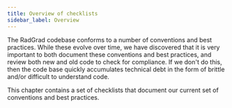 ```yaml
---
title: Overview of checklists
sidebar_label: Overview
---
```


The RadGrad codebase conforms to a number of conventions and best practices. While these evolve over time, we have discovered that it is very important to both document these conventions and best practices, and review both new and old code to check for compliance.  If we don't do this, then the code base quickly accumulates technical debt in the form of brittle and/or difficult to understand code.

This chapter contains a set of checklists that document our current set of conventions and best practices.
